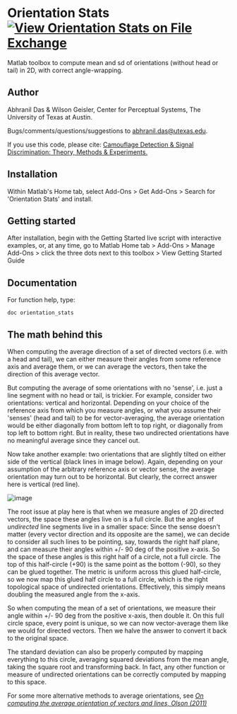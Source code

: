 # Orientation Stats [![View Orientation Stats on File Exchange](https://www.mathworks.com/matlabcentral/images/matlab-file-exchange.svg)](https://www.mathworks.com/matlabcentral/fileexchange/125715-orientation-stats)
Matlab toolbox to compute mean and sd of orientations (without head or tail) in 2D, with correct angle-wrapping.

## Author
Abhranil Das & Wilson Geisler, Center for Perceptual Systems, The University of Texas at Austin.

Bugs/comments/questions/suggestions to abhranil.das@utexas.edu.

If you use this code, please cite: [Camouflage Detection & Signal Discrimination: Theory, Methods & Experiments.](http://dx.doi.org/10.13140/RG.2.2.10585.80487)

## Installation
Within Matlab's Home tab, select Add-Ons > Get Add-Ons > Search for 'Orientation Stats' and install.

## Getting started
After installation, begin with the Getting Started live script with interactive examples, or, at any time, go to Matlab Home tab > Add-Ons > Manage Add-Ons > click the three dots next to this toolbox > View Getting Started Guide

## Documentation
For function help, type:

    doc orientation_stats

## The math behind this
When computing the average direction of a set of directed vectors (i.e. with a head and tail), we can either measure their angles from some reference axis and average them, or we can average the vectors, then take the direction of this average vector.

But computing the average of some orientations with no 'sense', i.e. just a line segment with no head or tail, is trickier. For example, consider two orientations: vertical and horizontal. Depending on your choice of the reference axis from which you measure angles, or what you assume their 'senses' (head and tail) to be for vector-averaging, the average orientation would be either diagonally from bottom left to top right, or diagonally from top left to bottom right. But in reality, these two undirected orientations have no meaningful average since they cancel out.

Now take another example: two orientations that are slightly tilted on either side of the vertical (black lines in image below). Again, depending on your assumption of the arbitrary reference axis or vector sense, the average orientation may turn out to be horizontal. But clearly, the correct answer here is vertical (red line).

![image](https://user-images.githubusercontent.com/1142007/223535942-fdd92316-c705-4879-be15-7f6f8e8e67e7.png)


The root issue at play here is that when we measure angles of 2D directed vectors, the space these angles live on is a full circle. But the angles of _undirected_ line segments live in a smaller space: Since the sense doesn't matter (every vector direction and its opposite are the same), we can decide to consider all such lines to be pointing, say, towards the right half plane, and can measure their angles within +/- 90 deg of the positive x-axis. So the space of these angles is this right half of a circle, not a full circle. The top of this half-circle (+90) is the same point as the bottom (-90), so they can be glued together. The metric is uniform across this glued half-circle, so we now map this glued half circle to a full circle, which is the right topological space of undirected orientations. Effectively, this simply means doubling the measured angle from the x-axis.

So when computing the mean of a set of orientations, we measure their angle within +/- 90 deg from the positive x-axis, then double it. On this full circle space, every point is unique, so we can now vector-average them like we would for directed vectors. Then we halve the answer to convert it back to the original space.

The standard deviation can also be properly computed by mapping everything to this circle, averaging squared deviations from the mean angle, taking the square root and transforming back. In fact, any other function or measure of undirected orientations can be correctly computed by mapping to this space.

For some more alternative methods to average orientations, see [_On computing the average orientation of vectors and lines, Olson (2011)_](https://ieeexplore.ieee.org/abstract/document/5979562)
